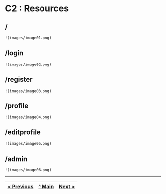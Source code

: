 # C2 : Resources

## / 
    !(images/image01.png)
## /login
    !(images/image02.png)
## /register
    !(images/image03.png)
## /profile
    !(images/image04.png)
## /editprofile
    !(images/image05.png)
## /admin
    !(images/image06.png)


---
[< Previous](c1.md) | [^ Main](../../../) | [Next >](c3.md)
:--- | :---: | ---: 
